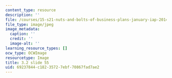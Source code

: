 ```yaml
---
content_type: resource
description: ''
file: /courses/15-s21-nuts-and-bolts-of-business-plans-january-iap-2014/69237844c18235727ebf70867fad7ae2_Slide55.JPG
file_type: image/jpeg
image_metadata:
  caption: ''
  credit: ''
  image-alt: ''
learning_resource_types: []
ocw_type: OCWImage
resourcetype: Image
title: 3.2 slide 55
uid: 69237844-c182-3572-7ebf-70867fad7ae2
---
```

